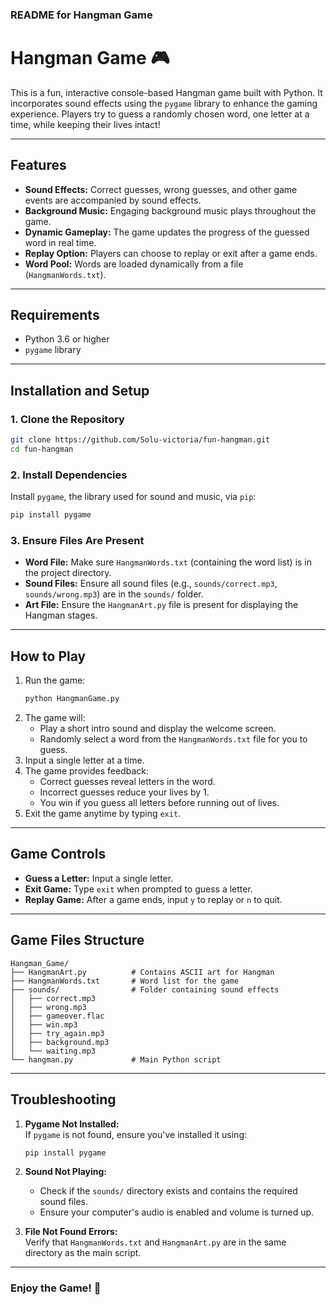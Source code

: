 ### README for Hangman Game

# Hangman Game 🎮

This is a fun, interactive console-based Hangman game built with Python. It incorporates sound effects using the `pygame` library to enhance the gaming experience. Players try to guess a randomly chosen word, one letter at a time, while keeping their lives intact!

---

## Features

- **Sound Effects:** Correct guesses, wrong guesses, and other game events are accompanied by sound effects.
- **Background Music:** Engaging background music plays throughout the game.
- **Dynamic Gameplay:** The game updates the progress of the guessed word in real time.
- **Replay Option:** Players can choose to replay or exit after a game ends.
- **Word Pool:** Words are loaded dynamically from a file (`HangmanWords.txt`).

---

## Requirements

- Python 3.6 or higher
- `pygame` library

---

## Installation and Setup

### 1. Clone the Repository
```bash
git clone https://github.com/Solu-victoria/fun-hangman.git
cd fun-hangman
```

### 2. Install Dependencies
Install `pygame`, the library used for sound and music, via `pip`:
```bash
pip install pygame
```

### 3. Ensure Files Are Present
- **Word File:** Make sure `HangmanWords.txt` (containing the word list) is in the project directory.
- **Sound Files:** Ensure all sound files (e.g., `sounds/correct.mp3`, `sounds/wrong.mp3`) are in the `sounds/` folder.
- **Art File:** Ensure the `HangmanArt.py` file is present for displaying the Hangman stages.

---

## How to Play

1. Run the game:
   ```bash
   python HangmanGame.py
   ```
2. The game will:
   - Play a short intro sound and display the welcome screen.
   - Randomly select a word from the `HangmanWords.txt` file for you to guess.
3. Input a single letter at a time.
4. The game provides feedback:
   - Correct guesses reveal letters in the word.
   - Incorrect guesses reduce your lives by 1.
   - You win if you guess all letters before running out of lives.
5. Exit the game anytime by typing `exit`.

---

## Game Controls

- **Guess a Letter:** Input a single letter.
- **Exit Game:** Type `exit` when prompted to guess a letter.
- **Replay Game:** After a game ends, input `y` to replay or `n` to quit.

---

## Game Files Structure

```
Hangman_Game/
├── HangmanArt.py          # Contains ASCII art for Hangman
├── HangmanWords.txt       # Word list for the game
├── sounds/                # Folder containing sound effects
│   ├── correct.mp3
│   ├── wrong.mp3
│   ├── gameover.flac
│   ├── win.mp3
│   ├── try_again.mp3
│   ├── background.mp3
│   └── waiting.mp3
└── hangman.py             # Main Python script
```

---

## Troubleshooting

1. **Pygame Not Installed:**  
   If `pygame` is not found, ensure you've installed it using:
   ```bash
   pip install pygame
   ```

2. **Sound Not Playing:**  
   - Check if the `sounds/` directory exists and contains the required sound files.
   - Ensure your computer's audio is enabled and volume is turned up.

3. **File Not Found Errors:**  
   Verify that `HangmanWords.txt` and `HangmanArt.py` are in the same directory as the main script.

---

### Enjoy the Game! 🎉
